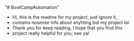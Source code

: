 "# BootCampAutomation"
- Hi, this is the readme for my project, just ignore it,
- contains nosense info about anyhting but my project lol
- Thank you for keep reading, I hope that you find this
- project really helpful for you, see ya! 
